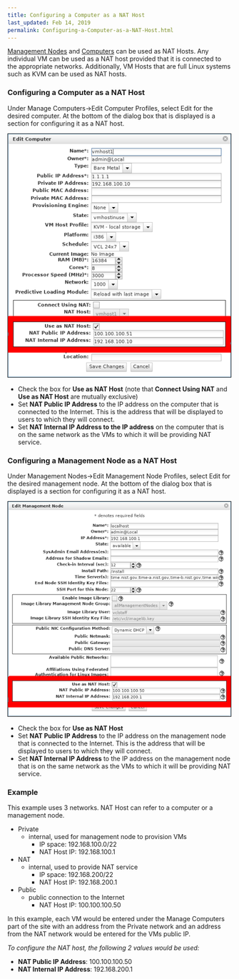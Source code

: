 ```yaml
---
title: Configuring a Computer as a NAT Host
last_updated: Feb 14, 2019
permalink: Configuring-a-Computer-as-a-NAT-Host.html
---
```


[Management Nodes](management-nodes.html) and [Computers](computers.html) can be used as NAT Hosts. Any individual VM can be used as a NAT host provided that it is connected to the appropriate networks. Additionally, VM Hosts that are full Linux systems such as KVM can be used as NAT hosts.

### Configuring a Computer as a NAT Host
Under Manage Computers->Edit Computer Profiles, select Edit for the desired computer. At the bottom of the dialog box that is displayed is a section for configuring it as a NAT host.

<img src="images/image2017-5-5 9_46_13.png" width="500" border="1">

- Check the box for **Use as NAT Host** (note that **Connect Using NAT** and **Use as NAT Host** are mutually exclusive)
- Set **NAT Public IP Address** to the IP address on the computer that is connected to the Internet. This is the address that will be displayed to users to which they will connect.
- Set **NAT Internal IP Address to the IP address** on the computer that is on the same network as the VMs to which it will be providing NAT service.

### Configuring a Management Node as a NAT Host
Under Management Nodes->Edit Management Node Profiles, select Edit for the desired management node. At the bottom of the dialog box that is displayed is a section for configuring it as a NAT host.

<img src="images/image2017-5-5 9_50_48.png" width="500" border="1">

- Check the box for **Use as NAT Host**
- Set **NAT Public IP Address** to the IP address on the management node that is connected to the Internet. This is the address that will be displayed to users to which they will connect.
- Set **NAT Internal IP Address** to the IP address on the management node that is on the same network as the VMs to which it will be providing NAT service.

### Example
This example uses 3 networks. NAT Host can refer to a computer or a management node.

- Private
    - internal, used for management node to provision VMs
        - IP space: 192.168.100.0/22
        - NAT Host IP: 192.168.100.1
- NAT
    - internal, used to provide NAT service
        - IP space: 192.168.200/22
        - NAT Host IP: 192.168.200.1
- Public
    - public connection to the Internet
        - NAT Host IP: 100.100.100.50

In this example, each VM would be entered under the Manage Computers part of the site with an address from the Private network and an address from the NAT network would be entered for the VMs public IP.

*To configure the NAT host, the following 2 values would be used:*
- **NAT Public IP Address**: 100.100.100.50
- **NAT Internal IP Address**: 192.168.200.1
